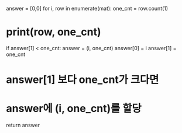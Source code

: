 answer = [0,0]
for i, row in enumerate(mat):
one_cnt = row.count(1)
# print(row, one_cnt)
if answer[1] < one_cnt:
answer = (i, one_cnt)
answer[0] = i
answer[1] = one_cnt
# answer[1] 보다 one_cnt가 크다면
# answer에 (i, one_cnt)를 할당
return answer
​